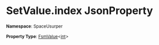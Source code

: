 # SetValue.index JsonProperty

<small>**Namespace**: SpaceUsurper</small>

<small>**Property Type**: [FsmValue](../FsmValue-1.md)&lt;[int](https://docs.microsoft.com/en-us/dotnet/api/system.int32?view=netframework-4.5)&gt;</small>

